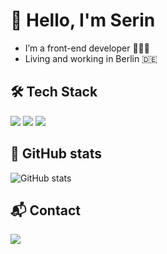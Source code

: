 # 👋 Hello, I'm Serin 
- I’m a front-end developer 👩🏻‍💻
- Living and working in Berlin 🇩🇪

## 🛠️ Tech Stack
<div>
  <img src="https://img.shields.io/badge/javascript-F7DF1E?style=for-the-badge&logo=javascript&logoColor=black">
  <img src="https://img.shields.io/badge/typescript-3178C6?style=for-the-badge&logo=typescript&logoColor=white">
  <img src="https://img.shields.io/badge/react-61DAFB?style=for-the-badge&logo=react&logoColor=black"> 
</div>

## 🔭 GitHub stats

![GitHub stats](https://github-readme-stats.vercel.app/api?username=Serindipitty&show_icons=true&theme=tokyonight)

## 📬 Contact
<a target="_blank" href="mailto:serin.bang@deliveryhero.com">
<img src="https://img.shields.io/badge/Gmail-5383ec?style=flat-square&logo=gmail&logoColor=white"/>
</a>
